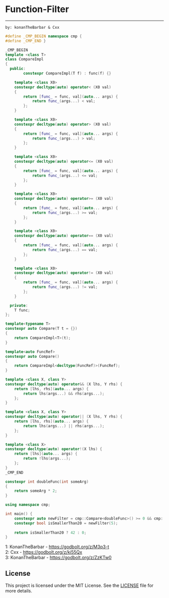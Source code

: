 # Function-Filter
- - - - - - - - - - - - - - - - - - - - - - - - - - - - - - - - - - - - - - - - - - - - - 
    by: konanTheBarbar & Cxx
```cpp
#define _CMP_BEGIN namespace cmp {
#define _CMP_END }

_CMP_BEGIN
template <class T>
class CompareImpl
{
  public:
        constexpr CompareImpl(T f) : func(f) {}

	template <class X0>
	constexpr decltype(auto) operator< (X0 val)
	{
		return [func_ = func, val](auto... args) {
			return func_(args...) < val;
		};
	}

	template <class X0>
	constexpr decltype(auto) operator> (X0 val)
	{
		return [func_ = func, val](auto... args) {
			return func_(args...) > val;
		};
	}

	template <class X0>
	constexpr decltype(auto) operator<= (X0 val)
	{
		return [func_ = func, val](auto... args) {
			return func_(args...) <= val;
		};
	}

	template <class X0>
	constexpr decltype(auto) operator>= (X0 val)
	{
		return [func_ = func, val](auto... args) {
			return func_(args...) >= val;
		};
	}

	template <class X0>
	constexpr decltype(auto) operator== (X0 val)
	{
		return [func_ = func, val](auto... args) {
			return func_(args...) == val;
		};
	}

	template <class X0>
	constexpr decltype(auto) operator!= (X0 val)
	{
		return [func_ = func, val](auto... args) {
			return func_(args...) != val;
		};
	}

  private:
	T func;
};

template<typename T>
constexpr auto Compare(T t = {})
{
	return CompareImpl<T>(t);
}

template<auto FuncRef>
constexpr auto Compare()
{
	return CompareImpl<decltype(FuncRef)>(FuncRef);
}

template <class X, class Y>
constexpr decltype(auto) operator&& (X lhs, Y rhs) {
	return [lhs, rhs](auto... args) {
		return lhs(args...) && rhs(args...);
	};
}

template <class X, class Y>
constexpr decltype(auto) operator|| (X lhs, Y rhs) {
	return [lhs, rhs](auto... args) {
		return lhs(args...) || rhs(args...);
	};
}

template <class X>
constexpr decltype(auto) operator!(X lhs) {
	return [lhs](auto... args) {
		return !lhs(args...);
	};
}
_CMP_END

constexpr int doubleFunc(int someArg)
{
	return someArg * 2;
}

using namespace cmp;

int main() {
	constexpr auto newFilter = cmp::Compare<doubleFunc>() >= 0 && cmp::Compare(doubleFunc) < 20;
	constexpr bool isSmallerThan20 = newFilter(5);
  
	return isSmallerThan20 ? 42 : 0;
}
```

1: KonanTheBarbar - https://godbolt.org/z/M3p3-t \
2: Cxx - https://godbolt.org/z/ki55Qx \
3: KonanTheBarbar - https://godbolt.org/z/ZzKTw0

## License

This project is licensed under the MIT License. See the [LICENSE](LICENSE) file for more details.